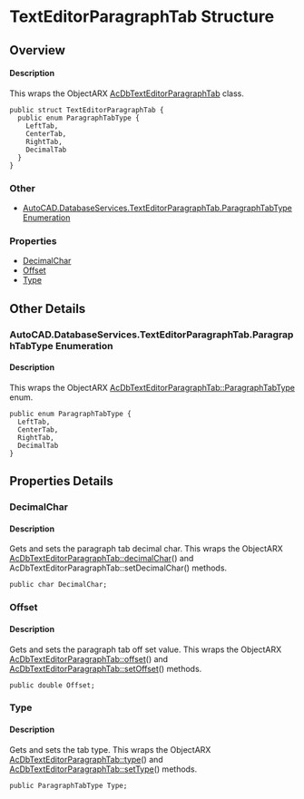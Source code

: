 # TextEditorParagraphTab Structure

## Overview

#### Description
This wraps the ObjectARX [AcDbTextEditorParagraphTab](AcDbTextEditorParagraphTab.md) class.
```text
public struct TextEditorParagraphTab {
  public enum ParagraphTabType {
    LeftTab,
    CenterTab,
    RightTab,
    DecimalTab
  }
}
```

### Other

- [AutoCAD.DatabaseServices.TextEditorParagraphTab.ParagraphTabType Enumeration](#autocad.databaseservices.texteditorparagraphtab.paragraphtabtype-enumeration)

### Properties

- [DecimalChar](#decimalchar)
- [Offset](#offset)
- [Type](#type)


## Other Details

### AutoCAD.DatabaseServices.TextEditorParagraphTab.ParagraphTabType Enumeration

#### Description
This wraps the ObjectARX [AcDbTextEditorParagraphTab::ParagraphTabType](AcDbTextEditorParagraphTab__ParagraphTabType.md) enum.
```text
public enum ParagraphTabType {
  LeftTab,
  CenterTab,
  RightTab,
  DecimalTab
}
```


## Properties Details

### DecimalChar

#### Description
Gets and sets the paragraph tab decimal char. 
This wraps the ObjectARX [AcDbTextEditorParagraphTab::decimalChar](AcDbTextEditorParagraphTab__decimalChar@const.md)() and AcDbTextEditorParagraphTab::setDecimalChar() methods.
```text
public char DecimalChar;
```

### Offset

#### Description
Gets and sets the paragraph tab off set value. 
This wraps the ObjectARX [AcDbTextEditorParagraphTab::offset](AcDbTextEditorParagraphTab__offset@const.md)() and [AcDbTextEditorParagraphTab::setOffset](AcDbTextEditorParagraphTab__setOffset@double.md)() methods.
```text
public double Offset;
```

### Type

#### Description
Gets and sets the tab type. 
This wraps the ObjectARX [AcDbTextEditorParagraphTab::type](AcDbTextEditorParagraphTab__type@const.md)() and [AcDbTextEditorParagraphTab::setType](AcDbTextEditorParagraphTab__setType@ParagraphTabType.md)() methods.
```text
public ParagraphTabType Type;
```
